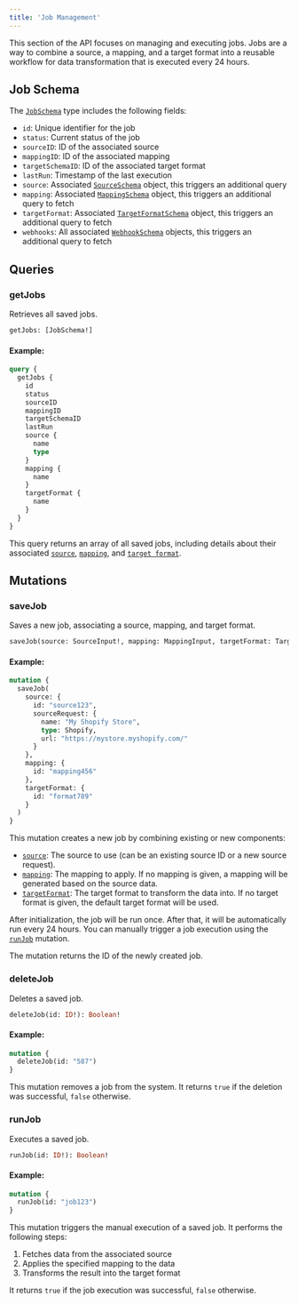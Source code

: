 ```yaml
---
title: 'Job Management'
---
```


This section of the API focuses on managing and executing jobs. Jobs are a way to combine a source, a mapping, and a target format into a reusable workflow for data transformation that is executed every 24 hours.

## Job Schema

The [`JobSchema`](./types#jobschema) type includes the following fields:

- `id`: Unique identifier for the job
- `status`: Current status of the job
- `sourceID`: ID of the associated source
- `mappingID`: ID of the associated mapping
- `targetSchemaID`: ID of the associated target format
- `lastRun`: Timestamp of the last execution
- `source`: Associated [`SourceSchema`](./types#sourceschema) object, this triggers an additional query
- `mapping`: Associated [`MappingSchema`](./types#mappingschema) object, this triggers an additional query to fetch
- `targetFormat`: Associated [`TargetFormatSchema`](./types#targetformatschema) object, this triggers an additional query to fetch
- `webhooks`: All associated [`WebhookSchema`](./types#webhookschema) objects, this triggers an additional query to fetch

## Queries

### getJobs
Retrieves all saved jobs.

```graphql
getJobs: [JobSchema!]
```

#### Example:
```graphql
query {
  getJobs {
    id
    status
    sourceID
    mappingID
    targetSchemaID
    lastRun
    source {
      name
      type
    }
    mapping {
      name
    }
    targetFormat {
      name
    }
  }
}
```

This query returns an array of all saved jobs, including details about their associated [`source`](./types#sourceinput), [`mapping`](./types#mappinginput), and [`target format`](./types#targetformatinput).

## Mutations

### saveJob
Saves a new job, associating a source, mapping, and target format.

```graphql
saveJob(source: SourceInput!, mapping: MappingInput, targetFormat: TargetFormatInput): ID
```

#### Example:
```graphql
mutation {
  saveJob(
    source: {
      id: "source123",
      sourceRequest: {
        name: "My Shopify Store",
        type: Shopify,
        url: "https://mystore.myshopify.com/"
      }
    },
    mapping: {
      id: "mapping456"
    },
    targetFormat: {
      id: "format789"
    }
  )
}
```

This mutation creates a new job by combining existing or new components:
- [`source`](./types#sourceinput): The source to use (can be an existing source ID or a new source request).
- [`mapping`](./types#mappinginput): The mapping to apply. If no mapping is given, a mapping will be generated based on the source data.
- [`targetFormat`](./types#targetformatinput): The target format to transform the data into. If no target format is given, the default target format will be used.

After initialization, the job will be run once. After that, it will be automatically run every 24 hours. You can manually trigger a job execution using the [`runJob`](#runjob) mutation.

The mutation returns the ID of the newly created job.

### deleteJob
Deletes a saved job.

```graphql
deleteJob(id: ID!): Boolean!
```

#### Example:
```graphql
mutation {
  deleteJob(id: "587")
}
```

This mutation removes a job from the system. It returns `true` if the deletion was successful, `false` otherwise.

### runJob
Executes a saved job.

```graphql
runJob(id: ID!): Boolean!
```

#### Example:
```graphql
mutation {
  runJob(id: "job123")
}
```

This mutation triggers the manual execution of a saved job. It performs the following steps:
1. Fetches data from the associated source
2. Applies the specified mapping to the data
3. Transforms the result into the target format

It returns `true` if the job execution was successful, `false` otherwise.